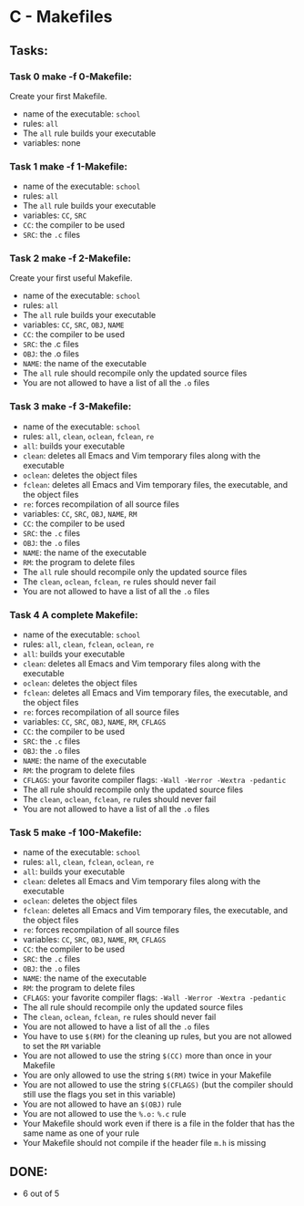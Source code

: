 # C - Makefiles

## Tasks:

### Task 0 make -f 0-Makefile:
Create your first Makefile.
- name of the executable: `school`
- rules: `all`
 - The `all` rule builds your executable
- variables: none

### Task 1 make -f 1-Makefile:
- name of the executable: `school`
- rules: `all`
 - The `all` rule builds your executable
- variables: `CC`, `SRC`
 - `CC`: the compiler to be used
 - `SRC`: the `.c` files

### Task 2 make -f 2-Makefile:
Create your first useful Makefile.
- name of the executable: `school`
- rules: `all`
 - The `all` rule builds your executable
- variables: `CC`, `SRC`, `OBJ`, `NAME`
 - `CC`: the compiler to be used
 - `SRC`: the .c files
 - `OBJ`: the .o files
 - `NAME`: the name of the executable
- The `all` rule should recompile only the updated source files
- You are not allowed to have a list of all the `.o` files

### Task 3 make -f 3-Makefile:
- name of the executable: `school`
- rules: `all`, `clean`, `oclean`, `fclean`, `re`
 - `all`: builds your executable
 - `clean`: deletes all Emacs and Vim temporary files along with the executable
 - `oclean`: deletes the object files
 - `fclean`: deletes all Emacs and Vim temporary files, the executable, and the object files
 - `re`: forces recompilation of all source files
- variables: `CC`, `SRC`, `OBJ`, `NAME`, `RM`
 - `CC`: the compiler to be used
 - `SRC`: the `.c` files
 - `OBJ`: the `.o` files
 - `NAME`: the name of the executable
 - `RM`: the program to delete files
- The `all` rule should recompile only the updated source files
- The `clean`, `oclean`, `fclean`, `re` rules should never fail
- You are not allowed to have a list of all the `.o` files

### Task 4 A complete Makefile:
- name of the executable: `school`
- rules: `all`, `clean`, `fclean`, `oclean`, `re`
 - `all`: builds your executable
 - `clean`: deletes all Emacs and Vim temporary files along with the executable
 - `oclean`: deletes the object files
 - `fclean`: deletes all Emacs and Vim temporary files, the executable, and the object files
 - `re`: forces recompilation of all source files
- variables: `CC`, `SRC`, `OBJ`, `NAME`, `RM`, `CFLAGS`
 - `CC`: the compiler to be used
 - `SRC`: the `.c` files
 - `OBJ`: the `.o` files
 - `NAME`: the name of the executable
 - `RM`: the program to delete files
 - `CFLAGS`: your favorite compiler flags: `-Wall -Werror -Wextra -pedantic`
- The all rule should recompile only the updated source files
- The `clean`, `oclean`, `fclean`, `re` rules should never fail
- You are not allowed to have a list of all the `.o` files

### Task 5 make -f 100-Makefile:
- name of the executable: `school`
- rules: `all`, `clean`, `fclean`, `oclean`, `re`
 - `all`: builds your executable
 - `clean`: deletes all Emacs and Vim temporary files along with the executable
 - `oclean`: deletes the object files
 - `fclean`: deletes all Emacs and Vim temporary files, the executable, and the object files
 - `re`: forces recompilation of all source files
- variables: `CC`, `SRC`, `OBJ`, `NAME`, `RM`, `CFLAGS`
 - `CC`: the compiler to be used
 - `SRC`: the `.c` files
 - `OBJ`: the `.o` files
 - `NAME`: the name of the executable
 - `RM`: the program to delete files
 - `CFLAGS`: your favorite compiler flags: `-Wall -Werror -Wextra -pedantic`
- The all rule should recompile only the updated source files
- The `clean`, `oclean`, `fclean`, `re` rules should never fail
- You are not allowed to have a list of all the `.o` files
- You have to use `$(RM)` for the cleaning up rules, but you are not allowed to set the `RM` variable
- You are not allowed to use the string `$(CC)` more than once in your Makefile
- You are only allowed to use the string `$(RM)` twice in your Makefile
- You are not allowed to use the string `$(CFLAGS)` (but the compiler should still use the flags you set in this variable)
- You are not allowed to have an `$(OBJ)` rule
- You are not allowed to use the `%.o:` `%.c` rule
- Your Makefile should work even if there is a file in the folder that has the same name as one of your rule
- Your Makefile should not compile if the header file `m.h` is missing

## DONE:
- 6 out of 5
